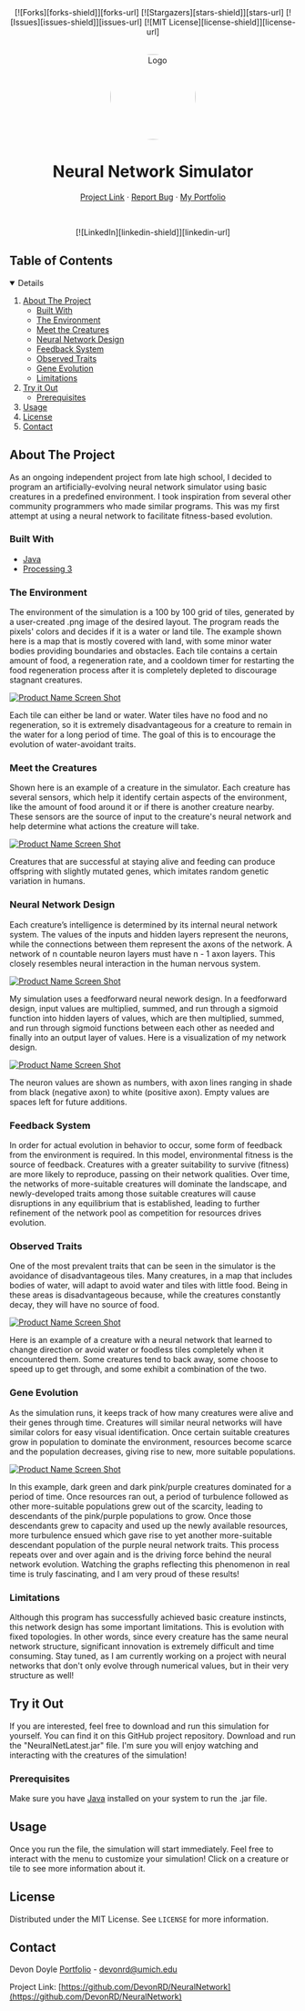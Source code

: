 <div align="center">
  [![Forks][forks-shield]][forks-url]
  [![Stargazers][stars-shield]][stars-url]
  [![Issues][issues-shield]][issues-url]
  [![MIT License][license-shield]][license-url]
</div>

<!-- PROJECT LOGO -->
<br>
<p align="center">
  <a href="https://github.com/DevonRD/NeuralNetwork">
    <img src="images/devon_suit.png" alt="Logo" width="150" height="150" style="border-radius: 50%;">
  </a>
  <h1 align="center">Neural Network Simulator</h1>
  <p align="center">
    <a href="https://github.com/DevonRD/NeuralNetwork">Project Link</a>
    ·
    <a href="https://github.com/DevonRD/NeuralNetwork/issues">Report Bug</a>
    ·
    <a href="https://devondoyle.com/">My Portfolio</a>
  </p>
  <br>
</p>
<div align="center">
  [![LinkedIn][linkedin-shield]][linkedin-url]
</div>

<!-- TABLE OF CONTENTS -->
<summary><h2 style="display: inline-block">Table of Contents</h2></summary>
<details open="open">
  <ol>
    <li>
      <a href="#about-the-project">About The Project</a>
      <ul>
        <li><a href="#built-with">Built With</a></li>
		<li><a href="#the-environment">The Environment</a></li>
		<li><a href="#meet-the-creatures">Meet the Creatures</a></li>
		<li><a href="#neural-network-design">Neural Network Design</a></li>
		<li><a href="#feedback-system">Feedback System</a></li>
		<li><a href="#observed-traits">Observed Traits</a></li>
		<li><a href="#gene-evolution">Gene Evolution</a></li>
		<li><a href="#limitations">Limitations</a></li>
      </ul>
    </li>
    <li>
      <a href="#try-it-out">Try it Out</a>
      <ul>
        <li><a href="#prerequisites">Prerequisites</a></li>
      </ul>
    </li>
    <li><a href="#usage">Usage</a></li>
    <li><a href="#license">License</a></li>
    <li><a href="#contact">Contact</a></li>
  </ol>
</details>

<!-- ABOUT THE PROJECT -->
## About The Project

As an ongoing independent project from late high school, I decided to program an artificially-evolving 
neural network simulator using basic creatures in a predefined environment. I took inspiration from 
several other community programmers who made similar programs. This was my first attempt at using a 
neural network to facilitate fitness-based evolution.

### Built With

* [Java](https://www.java.com/en/)
* [Processing 3](https://processing.org/)

### The Environment

The environment of the simulation is a 100 by 100 grid of tiles, generated by a user-created .png image 
of the desired layout. The program reads the pixels' colors and decides if it is a water or land tile. 
The example shown here is a map that is mostly covered with land, with some minor water bodies providing 
boundaries and obstacles. Each tile contains a certain amount of food, a regeneration rate, and a cooldown 
timer for restarting the food regeneration process after it is completely depleted to discourage stagnant 
creatures.

[![Product Name Screen Shot][environment-image]]()

Each tile can either be land or water. Water tiles have no food and no regeneration, so it is extremely 
disadvantageous for a creature to remain in the water for a long period of time. The goal of this is to 
encourage the evolution of water-avoidant traits.

### Meet the Creatures

Shown here is an example of a creature in the simulator. Each creature has several sensors, which help 
it identify certain aspects of the environment, like the amount of food around it or if there is another 
creature nearby. These sensors are the source of input to the creature's neural network and help determine 
what actions the creature will take.

[![Product Name Screen Shot][creature-image]]()

Creatures that are successful at staying alive and feeding can produce offspring with slightly mutated 
genes, which imitates random genetic variation in humans.

### Neural Network Design

Each creature’s intelligence is determined by its internal neural network system. The values of the inputs 
and hidden layers represent the neurons, while the connections between them represent the axons of the network. 
A network of n countable neuron layers must have n - 1 axon layers. This closely resembles neural interaction 
in the human nervous system.

[![Product Name Screen Shot][neuron-image]]()

My simulation uses a feedforward neural nework design. In a feedforward design, input values are multiplied, 
summed, and run through a sigmoid function into hidden layers of values, which are then multiplied, summed, 
and run through sigmoid functions between each other as needed and finally into an output layer of values.
Here is a visualization of my network design.

[![Product Name Screen Shot][neuralnet-image]]()

The neuron values are shown as numbers, with axon lines ranging in shade from black (negative axon) to white 
(positive axon). Empty values are spaces left for future additions.

### Feedback System

In order for actual evolution in behavior to occur, some form of feedback from the environment is required. 
In this model, environmental fitness is the source of feedback. Creatures with a greater suitability to survive 
(fitness) are more likely to reproduce, passing on their network qualities. Over time, the networks of 
more-suitable creatures will dominate the landscape, and newly-developed traits among those suitable creatures 
will cause disruptions in any equilibrium that is established, leading to further refinement of the network 
pool as competition for resources drives evolution.

### Observed Traits

One of the most prevalent traits that can be seen in the simulator is the avoidance of disadvantageous tiles. 
Many creatures, in a map that includes bodies of water, will adapt to avoid water and tiles with little food. 
Being in these areas is disadvantageous because, while the creatures constantly decay, they will have no 
source of food.

[![Product Name Screen Shot][trait-image]]()

Here is an example of a creature with a neural network that learned to change direction or avoid water or 
foodless tiles completely when it encountered them. Some creatures tend to back away, some choose to speed 
up to get through, and some exhibit a combination of the two.

### Gene Evolution

As the simulation runs, it keeps track of how many creatures were alive and their genes through time. 
Creatures will similar neural networks will have similar colors for easy visual identification. Once certain 
suitable creatures grow in population to dominate the environment, resources become scarce and the population 
decreases, giving rise to new, more suitable populations.

[![Product Name Screen Shot][timeline-image]]()

In this example, dark green and dark pink/purple creatures dominated for a period of time. Once resources 
ran out, a period of turbulence followed as other more-suitable populations grew out of the scarcity, leading 
to descendants of the pink/purple populations to grow. Once those descendants grew to capacity and used up the 
newly available resources, more turbulence ensued which gave rise to yet another more-suitable descendant 
population of the purple neural network traits. This process repeats over and over again and is the driving 
force behind the neural network evolution. Watching the graphs reflecting this phenomenon in real time is truly 
fascinating, and I am very proud of these results!

### Limitations

Although this program has successfully achieved basic creature instincts, this network design has some important 
limitations. This is evolution with fixed topologies. In other words, since every creature has the same neural 
network structure, significant innovation is extremely difficult and time consuming. Stay tuned, as I am currently 
working on a project with neural networks that don't only evolve through numerical values, but in their very 
structure as well!

<!-- GETTING STARTED -->
## Try it Out

If you are interested, feel free to download and run this simulation for yourself. 
You can find it on this GitHub project repository. Download and run the "NeuralNetLatest.jar" file. 
I'm sure you will enjoy watching and interacting with the creatures of the simulation!

### Prerequisites

Make sure you have [Java](https://www.java.com/en/download/) installed on your system to run the .jar file.

<!-- USAGE EXAMPLES -->
## Usage

Once you run the file, the simulation will start immediately. Feel free to interact with the menu
to customize your simulation! Click on a creature or tile to see more information about it.

<!-- LICENSE -->
## License

Distributed under the MIT License. See `LICENSE` for more information.

<!-- CONTACT -->
## Contact

Devon Doyle [Portfolio](https://devondoyle.com/) - devonrd@umich.edu

Project Link: [https://github.com/DevonRD/NeuralNetwork](https://github.com/DevonRD/NeuralNetwork)

<!-- MARKDOWN LINKS & IMAGES -->
[forks-shield]: https://img.shields.io/github/forks/DevonRD/NeuralNetwork
[forks-url]: https://github.com/DevonRD/NeuralNetwork/network/members
[stars-shield]: https://img.shields.io/github/stars/DevonRD/NeuralNetwork
[stars-url]: https://github.com/DevonRD/NeuralNetwork/stargazers
[issues-shield]: https://img.shields.io/github/issues/DevonRD/NeuralNetwork
[issues-url]: https://github.com/DevonRD/NeuralNetwork/issues
[license-shield]: https://img.shields.io/github/license/DevonRD/NeuralNetwork
[license-url]: https://github.com/DevonRD/NeuralNetwork/blob/master/LICENSE
[linkedin-shield]: https://img.shields.io/badge/-LinkedIn-black.svg?style=for-the-badge&logo=linkedin&colorB=555
[linkedin-url]: https://linkedin.com/in/devon-doyle/
[environment-image]: images/map.PNG
[creature-image]: images/creature.PNG
[neuron-image]: images/neuron-illustration.jpg
[neuralnet-image]: images/neural_net.PNG
[trait-image]: images/avoid_water.gif
[timeline-image]: images/timeline.PNG